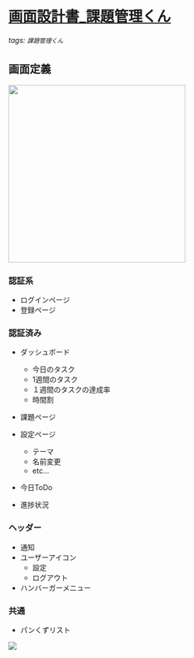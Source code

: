[画面設計書_課題管理くん](https://hackmd.io/@2uWHWfDXTSmSmh_QJTqYfA/HkMxzpbrY)
===
###### tags: `課題管理くん`

## 画面定義
<img src="https://i.imgur.com/6w8E2mJ.png" style="height: 350px" />


### 認証系
- ログインページ
- 登録ページ


### 認証済み
- ダッシュボード
    - 今日のタスク
    - 1週間のタスク
    - １週間のタスクの達成率
    - 時間割

- 課題ページ
- 設定ページ
    - テーマ
    - 名前変更
    - etc...
- 今日ToDo
- 進捗状況

### ヘッダー
- 通知
- ユーザーアイコン
    - 設定
    - ログアウト
- ハンバーガーメニュー

### 共通
- パンくずリスト

![](https://i.imgur.com/tkTjBYW.png)
